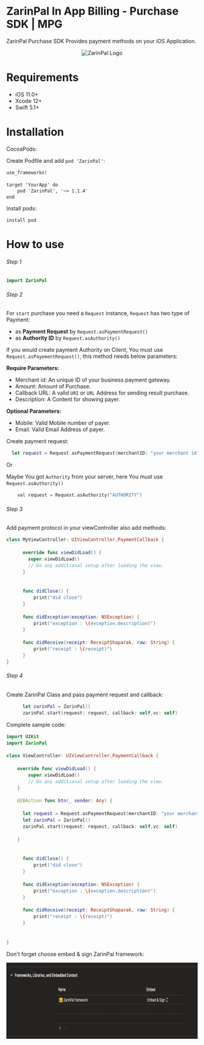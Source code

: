 # ZarinPal In App Billing - Purchase SDK | MPG

ZarinPal Purchase SDK Provides payment methods on your iOS Application.



<p align="center" width="100%">
<img src="https://github.com/ZarinPal-Lab/Android-PaymentGateway-SDK/blob/master/logo%20%E2%80%93%201.png?raw=true" alt="ZarinPal Logo" width="300" height="100"/>
</p>


# Requirements 

- iOS 11.0+ 
- Xcode 12+
- Swift 5.1+

# Installation

CocoaPods:

Create Podfile and add ```pod 'ZarinPal'```:

```
use_frameworks!

target 'YourApp' do
    pod 'ZarinPal', '~> 1.1.4'
end
```

Install pods:

```
install pod
```

# How to use
###### Step 1

```Swift
import ZarinPal

```

###### Step 2

For `start` purchase you need a `Request` instance, `Request` has two type of Payment:

*   as **Payment Request** by `Request.asPaymentRequest()`
*   as **Authority ID** by `Request.asAuthority()`

If you would create payment Authority on Client, You must use `Request.asPayementRequest()`, this method needs below parameters:

**Require Parameters:**

*   Merchant id: An unique ID of your business payment gateway.
*   Amount: Amount of Purchase.
*   Callback URL: A valid `URI` or `URL` Address for sending result purchase.
*   Description: A Content for showing payer.

**Optional Parameters:**

*   Mobile: Valid Mobile number of payer.
*   Email: Valid Email Address of payer.


Create payment request:
```Swift
  let request = Request.asPaymentRequest(merchantID: "your merchant id", amount: 1010, callbackURL: "https://www.google.com", description: "your descaription for payment")
```
Or

Maybe You got `Authority` from your server, here You must use `Request.asAuthority()`
```Swift
    val request = Request.asAuthority("AUTHORITY")
```   

###### Step 3

Add payment protocol in your viewController also add methods:

```Swift
class MyViewController: UIViewController,PaymentCallback {

      override func viewDidLoad() {
        super.viewDidLoad()
        // Do any additional setup after loading the view.
      }


      func didClose() {
          print("did close")
      }
      
      func didException(exception: NSException) {
          print("exception : \(exception.description)")
      }
      
      func didReceive(receipt: ReceiptShaparak, raw: String) {
          print("receipt : \(receipt)")
      }
}
```

###### Step 4

Create ZarinPal Class and pass payment request and callback:

```Swift
      let zarinPal = ZarinPal()
      zarinPal.start(request: request, callback: self,vc: self)
```

Complete sample code:

```Swift
import UIKit
import ZarinPal

class ViewController: UIViewController,PaymentCallback {
    
    override func viewDidLoad() {
        super.viewDidLoad()
        // Do any additional setup after loading the view.
    }

    @IBAction func btn(_ sender: Any) {
                
      let request = Request.asPaymentRequest(merchantID: "your merchant id", amount: 1010, callbackURL: "https://www.google.com", description: "your descaription for payment")
      let zarinPal = ZarinPal()
      zarinPal.start(request: request, callback: self,vc: self)

    }
    
    
      func didClose() {
          print("did close")
      }
      
      func didException(exception: NSException) {
          print("exception : \(exception.description)")
      }
      
      func didReceive(receipt: ReceiptShaparak, raw: String) {
          print("receipt : \(receipt)")
      }

    
}


```
Don't forget choose embed & sign ZarinPal framework:

<p align="center" width="100%">
<img src="https://raw.githubusercontent.com/ZarinPal/iOS-SDK/main/Sample/Art/ScreenShot-embed-sign.png" alt="sample" width="600" height="200"/>
</p>

